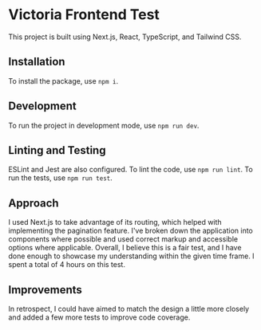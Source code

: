 # Victoria Frontend Test

This project is built using Next.js, React, TypeScript, and Tailwind CSS. 

## Installation
To install the package, use `npm i`.

## Development
To run the project in development mode, use `npm run dev`.

## Linting and Testing
ESLint and Jest are also configured. To lint the code, use `npm run lint`. To run the tests, use `npm run test`.

## Approach
I used Next.js to take advantage of its routing, which helped with implementing the pagination feature. I've broken down the application into components where possible and used correct markup and accessible options where applicable. Overall, I believe this is a fair test, and I have done enough to showcase my understanding within the given time frame. I spent a total of 4 hours on this test.

## Improvements
In retrospect, I could have aimed to match the design a little more closely and added a few more tests to improve code coverage.
